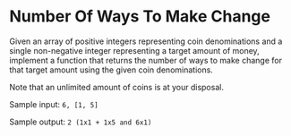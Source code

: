 # Number Of Ways To Make Change

Given an array of positive integers representing coin denominations and
a single non-negative integer representing a target amount of money,
implement a function that returns the number of ways to make change for
that target amount using the given coin denominations.

Note that an unlimited amount of coins is at your disposal.

Sample input: `6, [1, 5]`

Sample output: `2 (1x1 + 1x5 and 6x1)`